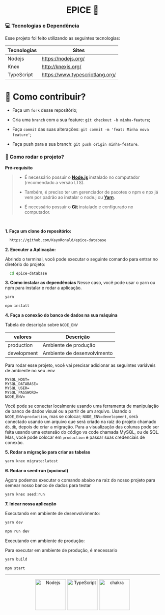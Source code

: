 <h1 align="center">
    <strong>EPICE 💜</strong>
</h1>


### **💻 Tecnologias e Dependência**

Esse projeto foi feito utilizando as seguintes tecnologias:

| Tecnologias | Sites                           |
| ----------- | ------------------------------- |
| Nodejs      | https://nodejs.org/             |
| Knex        | http://knexjs.org/              |
| TypeScript  | https://www.typescriptlang.org/ |


# 🤔 **Como contribuir?**

- Faça um `fork` desse repositório;
  
- Cria uma `branch` com a sua feature: `git checkout -b minha-feature`;
  
- Faça `commit` das suas alterações: `git commit -m 'feat: Minha nova feature'`;

- Faça push para a sua branch: `git push origin minha-feature`.


### 🚀 **Como rodar o projeto?**

 **Pré-requisito**
 
<blockquote>

- É necessário possuir o **[Node.js](https://nodejs.org/en/)** instalado no computador (recomendado a versão LTS).

- Também, é preciso ter um gerenciador de pacotes o npm e npx já vem por padrão ao instalar o node.j ou **[Yarn](https://www.npmjs.com/package/yarn)**.

- É necessário possuir o **[Git](https://git-scm.com/)** instalado e configurado no computador.
  
</blockquote>


<br/>

**1. Faça um clone do repositório:**

```bash 
  https://github.com/KayoRonald/epice-database
```

**2. Executer a Aplicação:**

Abrindo o terminal, você pode executar o seguinte comando para entrar no diretório do projeto:

```bash
  cd epice-database
```

**3. Como instalar as dependências**
Nesse caso, você pode usar o yarn ou npm para instalar e rodar a aplicação.

```bash
yarn 
```

```bash
npm install
```

**4. Faça a conexão do banco de dados na sua máquina**


Tabela de descrição sobre `NODE_ENV`

| valores     | Descrição                       |
| ----------- | ------------------------------- |
| production  | Ambiente de produção            |
| development | Ambiente de desenvolvimento     |


Para rodar esse projeto, você vai precisar adicionar as seguintes variáveis de ambiente no seu .env

```.env
MYSQL_HOST=
MYSQL_DATABASE=
MYSQL_USER=
MYSQL_PASSWORD=
NODE_ENV=
```

Você pode se conectar localmente usando uma ferramenta de manipulação de banco de dados visual ou a partir de um arquivo. Usando o `NODE_ENV=production`, mas se colocar; `NODE_ENV=development`, será conectado usando um arquivo que será criado na raiz do projeto chamado `db.db`, depois de criar a migração. Para a visualização das colunas pode ser feita usando uma extensão do código vs code chamada MySQL, ou de SQL. Mas, você pode colocar em `production` e passar suas credenciais de conexão.

**5. Rodar a migração para criar as tabelas**

```bash
yarn knex migrate:latest
```

**6. Rodar o seed:run (opcional)**

Agora podemos executar o comando abaixo na raiz do nosso projeto para semear nosso banco de dados para testar

```bash
yarn knex seed:run
```

**7. Inicar nossa aplicação**

Executando em ambiente de desenvolvimento:

```bash
yarn dev

```

```bash
npm run dev
```
Executando em ambiente de produção:

Para executar em ambiente de produção, é mecessario

```bash
yarn build
```

```bash
npm start
```


<hr/>



<p align="center">
  <img src="https://walde.co/wp-content/uploads/2016/09/nodejs_logo.png" width="100" title="Nodejs"/>
  <img src="https://277969009-files.gitbook.io/~/files/v0/b/gitbook-legacy-files/o/spaces%2F-Lf4a7JZE8Gwa4Y0EaRf%2Favatar.png?generation=1559220593217278&alt=media" width="100" alt="TypeScript" title="TypeScript" />
  <img src="https://iconape.com/wp-content/files/bl/347262/svg/knexjs-seeklogo.com.svg" width="100" alt="chakra" title="Knexjs" />
</p>
